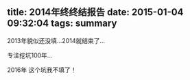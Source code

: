 title: 2014年终终结报告
date: 2015-01-04 09:32:04
tags: summary
---

2013年貌似还没填...2014就结束了...

专注挖坑100年...

2016年 这个坑我不填了！

<!--more-->


